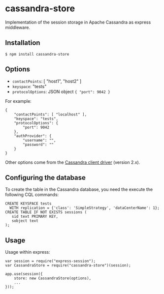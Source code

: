 cassandra-store
===============

Implementation of the session storage in Apache Cassandra as express middleware.

## Installation

```
$ npm install cassandra-store
```

## Options

- `contactPoints`: [ "host1", "host2" ]
- `keyspace`: "tests"
- `protocolOptions`: JSON object `{ "port": 9042 }`

For example:

```
{
    "contactPoints": [ "localhost" ],
    "keyspace": "tests",
    "protocolOptions": {
        "port": 9042
    },
    "authProvider": {
        "username": "",
        "password": ""
    }
}
```

Other options come from the [Cassandra client driver](https://docs.datastax.com/en/developer/nodejs-driver/2.2/nodejs-driver/whatsNew.html) (version 2.x).

## Configuring the database

To create the table in the Cassandra database, you need the execute the
following CQL commands:

```
CREATE KEYSPACE tests
  WITH replication = {'class': 'SimpleStrategy', 'dataCenterName': 1};
CREATE TABLE IF NOT EXISTS sessions (
   sid text PRIMARY KEY,
   sobject text
);
```

## Usage

Usage within express:

```
var session = require("express-session");
var CassandraStore = require("cassandra-store")(session);

app.use(session({
    store: new CassandraStore(options),
    ...
}));
```
